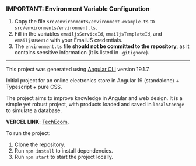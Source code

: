 ### IMPORTANT: Environment Variable Configuration

1. Copy the file `src/environments/environment.example.ts` to `src/environments/environment.ts`.
2. Fill in the variables `emailjsServiceId`, `emailjsTemplateId`, and `emailjsUserId` with your EmailJS credentials.
3. The `environment.ts` file **should not be committed to the repository**, as it contains sensitive information (it is listed in `.gitignore`).

---

This project was generated using [Angular CLI](https://github.com/angular/angular-cli) version 19.1.7.

Initial project for an online electronics store in Angular 19 (standalone) + Typescript + pure CSS.

The project aims to improve knowledge in Angular and web design. It is a simple yet robust project, with products loaded and saved in `localStorage` to simulate a database.

**VERCEL LINK**: [TechEcom](https://tech-ecom.vercel.app/).

To run the project:

1. Clone the repository.
2. Run `npm install` to install dependencies.
3. Run `npm start` to start the project locally.
